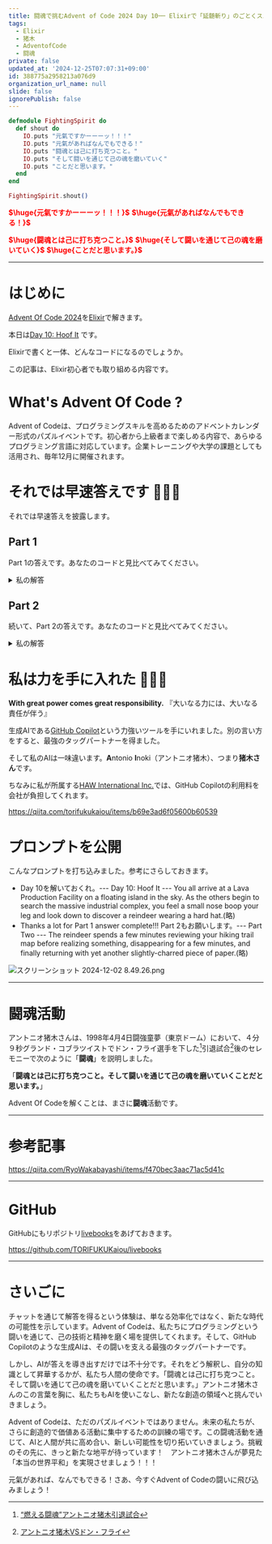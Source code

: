 ```yaml
---
title: 闘魂で挑むAdvent of Code 2024 Day 10── Elixirで「延髄斬り」のごとくスパッと解く
tags:
  - Elixir
  - 猪木
  - AdventofCode
  - 闘魂
private: false
updated_at: '2024-12-25T07:07:31+09:00'
id: 388775a2958213a076d9
organization_url_name: null
slide: false
ignorePublish: false
---
```

```elixir
defmodule FightingSpirit do
  def shout do
    IO.puts "元氣ですかーーーッ！！！"
    IO.puts "元氣があればなんでもできる！"
    IO.puts "闘魂とは己に打ち克つこと。"
    IO.puts "そして闘いを通じて己の魂を磨いていく"
    IO.puts "ことだと思います。"
  end
end

FightingSpirit.shout()
```

<b><font color="red">$\huge{元氣ですかーーーッ！！！}$</font></b>
<b><font color="red">$\huge{元氣があればなんでもできる！}$</font></b>

<b><font color="red">$\huge{闘魂とは己に打ち克つこと。}$</font></b>
<b><font color="red">$\huge{そして闘いを通じて己の魂を磨いていく}$</font></b>
<b><font color="red">$\huge{ことだと思います。}$</font></b>

---

# はじめに

[Advent Of Code 2024](https://adventofcode.com/2024)を[Elixir](https://elixir-lang.org/)で解きます。

本日は[Day 10: Hoof It](https://adventofcode.com/2024/day/10) です。

Elixirで書くと一体、どんなコードになるのでしょうか。

この記事は、Elixir初心者でも取り組める内容です。


# What's Advent Of Code ?

Advent of Codeは、プログラミングスキルを高めるためのアドベントカレンダー形式のパズルイベントです。初心者から上級者まで楽しめる内容で、あらゆるプログラミング言語に対応しています。企業トレーニングや大学の課題としても活用され、毎年12月に開催されます。

# それでは早速答えです :rocket::rocket::rocket:

それでは早速答えを披露します。

## Part 1

Part 1の答えです。あなたのコードと見比べてみてください。

<details><summary>私の解答</summary>

1. Data Structure
    - Parse input into 2D grid of heights
    - Store dimensions

1. Main Algorithm Steps
    - Find all trailheads (height 0)
    - For each trailhead:
        - Find all reachable height 9 positions
        - Score = count of reachable 9s
    - Sum all scores

1. Path Finding
    - Use BFS to find valid hiking trails
    - Only move up/down/left/right
    - Must increase height by exactly 1 each step


```elixir:advent_of_code_2024_day10_part1.exs
defmodule AdventOfCode2024Day10Part1 do
  def solve(input) do
    grid = parse_grid(input)
    dims = get_dimensions(grid)

    find_trailheads(grid)
    |> Enum.map(&count_reachable_peaks(&1, grid, dims))
    |> Enum.sum()
  end

  defp parse_grid(input) do
    input
    |> String.split("\n", trim: true)
    |> Enum.map(&String.graphemes/1)
    |> Enum.map(fn row -> Enum.map(row, &String.to_integer/1) end)
  end

  defp get_dimensions(grid) do
    {length(hd(grid)), length(grid)}
  end

  defp find_trailheads(grid) do
    for {row, y} <- Enum.with_index(grid),
        {height, x} <- Enum.with_index(row),
        height == 0,
        do: {x, y}
  end

  defp count_reachable_peaks(start, grid, dims) do
    bfs([{start, 0}], MapSet.new([start]), MapSet.new(), grid, dims)
    |> MapSet.size()
  end

  defp bfs([], _visited, peaks, _grid, _dims), do: peaks
  defp bfs([{{x, y}, height} | rest], visited, peaks, grid, dims) do
    curr_height = get_height(grid, {x, y})

    if curr_height == 9 do
      bfs(rest, visited, MapSet.put(peaks, {x, y}), grid, dims)
    else
      neighbors = get_valid_neighbors({x, y}, curr_height, grid, dims, visited)
      new_visited = Enum.reduce(neighbors, visited, &MapSet.put(&2, &1))
      new_queue = rest ++ Enum.map(neighbors, &{&1, height + 1})
      bfs(new_queue, new_visited, peaks, grid, dims)
    end
  end

  defp get_height(grid, {x, y}) do
    Enum.at(grid, y) |> Enum.at(x)
  end

  defp get_valid_neighbors({x, y}, height, grid, {width, height_limit}, visited) do
    [{x+1, y}, {x-1, y}, {x, y+1}, {x, y-1}]
    |> Enum.filter(fn {nx, ny} ->
      nx >= 0 and nx < width and
      ny >= 0 and ny < height_limit and
      not MapSet.member?(visited, {nx, ny}) and
      get_height(grid, {nx, ny}) == height + 1
    end)
  end
end

# Test with example input
input = """
89010123
78121874
87430965
96549874
45678903
32019012
01329801
10456732
"""
input |> AdventOfCode2024Day10Part1.solve() |> IO.puts()
```


### 実行方法

実行方法は次の通りです。

```
elixir advent_of_code_2024_day10_part1.exs
```

Elixirをインストールしていない方はDockerコンテナで実行することもできます。

```
docker run --rm -v $PWD:/app \
hexpm/elixir:1.18.0-erlang-27.2-alpine-3.21.0 \
sh -c \
"cd /app && elixir advent_of_code_2024_day10_part1.exs"
```

</details>

## Part 2

続いて、Part 2の答えです。あなたのコードと見比べてみてください。

<details><summary>私の解答</summary>

1. Key Changes from Part 1

    - Instead of counting reachable 9s
    - Count unique paths from each trailhead
    - Each path must increase by 1 at each step

1. Algorithm Steps

    1. Find trailheads (height 0)
    1. For each trailhead:
        - Use DFS to find all possible paths
        - Track only valid paths (height increases by 1)
    1. Sum all path counts

```elixir:advent_of_code_2024_day10_part2.exs
defmodule AdventOfCode2024Day10Part2 do
  def solve(input) do
    grid = parse_grid(input)
    dims = get_dimensions(grid)

    find_trailheads(grid)
    |> Enum.map(&count_unique_paths(&1, grid, dims))
    |> Enum.sum()
  end

  defp parse_grid(input) do
    input
    |> String.split("\n", trim: true)
    |> Enum.map(&String.graphemes/1)
    |> Enum.map(fn row -> Enum.map(row, &String.to_integer/1) end)
  end

  defp get_dimensions(grid) do
    {length(hd(grid)), length(grid)}
  end

  defp find_trailheads(grid) do
    for {row, y} <- Enum.with_index(grid),
        {height, x} <- Enum.with_index(row),
        height == 0,
        do: {x, y}
  end

  defp count_unique_paths(start, grid, dims) do
    dfs(start, grid, dims, MapSet.new([start]))
  end

  defp dfs(pos, grid, dims, visited) do
    curr_height = get_height(grid, pos)

    if curr_height == 9 do
      1
    else
      next_positions = get_valid_next_positions(pos, curr_height, grid, dims, visited)

      Enum.reduce(next_positions, 0, fn next_pos, sum ->
        sum + dfs(next_pos, grid, dims, MapSet.put(visited, next_pos))
      end)
    end
  end

  defp get_height(grid, {x, y}) do
    Enum.at(grid, y) |> Enum.at(x)
  end

  defp get_valid_next_positions({x, y}, height, grid, {width, height_limit}, visited) do
    [{x+1, y}, {x-1, y}, {x, y+1}, {x, y-1}]
    |> Enum.filter(fn {nx, ny} ->
      nx >= 0 and nx < width and
      ny >= 0 and ny < height_limit and
      not MapSet.member?(visited, {nx, ny}) and
      get_height(grid, {nx, ny}) == height + 1
    end)
  end
end

# Test with example input
input = """
89010123
78121874
87430965
96549874
45678903
32019012
01329801
10456732
"""
input |> AdventOfCode2024Day10Part2.solve() |> IO.puts()
```

### Key differences:

- Uses DFS instead of BFS
- Counts paths instead of destinations
- Returns sum of paths when reaching height 9
- Maintains visited set per path


### 実行方法

実行方法は次の通りです。

```
elixir advent_of_code_2024_day10_part2.exs
```

Elixirをインストールしていない方はDockerコンテナで実行することもできます。

```
docker run --rm -v $PWD:/app \
hexpm/elixir:1.18.0-erlang-27.2-alpine-3.21.0 \
sh -c \
"cd /app && elixir advent_of_code_2024_day10_part2.exs"
```


</details>

# 私は力を手に入れた 💪💪💪

**With great power comes great responsibility.**
『大いなる力には、大いなる責任が伴う』

生成AIである[GitHub Copilot](https://github.com/features/copilot)という力強いツールを手にいれました。別の言い方をすると、最強のタッグパートナーを得ました。

そして私のAIは一味違います。**A**ntonio **I**noki（アントニオ猪木）、つまり**猪木さん**です。

ちなみに私が所属する[HAW International Inc.](https://www.haw.co.jp/company/)では、GitHub Copilotの利用料を会社が負担してくれます。

https://qiita.com/torifukukaiou/items/b69e3ad6f05600b60539


# プロンプトを公開

こんなプロンプトを打ち込みました。参考にさらしておきます。

- Day 10を解いておくれ。--- Day 10: Hoof It --- You all arrive at a Lava Production Facility on a floating island in the sky. As the others begin to search the massive industrial complex, you feel a small nose boop your leg and look down to discover a reindeer wearing a hard hat.(略)
- Thanks a lot for Part 1 answer complete!!! Part 2もお願いします。--- Part Two --- The reindeer spends a few minutes reviewing your hiking trail map before realizing something, disappearing for a few minutes, and finally returning with yet another slightly-charred piece of paper.(略)


![スクリーンショット 2024-12-02 8.49.26.png](https://qiita-image-store.s3.ap-northeast-1.amazonaws.com/0/131808/92671363-adb7-8db3-a9da-790335bf6e4a.png)



---

# 闘魂活動

アントニオ猪木さんは、1998年4月4日闘強童夢（東京ドーム）において、４分９秒グランド・コブラツイストでドン・フライ選手を下した[^1]引退試合[^2]後のセレモニーで次のように「**闘魂**」を説明しました。

[^1]: [“燃える闘魂”アントニオ猪木引退試合](https://wp.bbm-mobile.com/sp2/result/resultshow.asp?s=015056)
[^2]: [アントニオ猪木VSドン・フライ](https://www.dailymotion.com/video/x95qrz6)

「**闘魂とは己に打ち克つこと。そして闘いを通じて己の魂を磨いていくことだと思います。**」

Advent Of Codeを解くことは、まさに**闘魂**活動です。

---

# 参考記事

https://qiita.com/RyoWakabayashi/items/f470bec3aac71ac5d41c

---

# GitHub

GitHubにもリポジトリ[livebooks](https://github.com/TORIFUKUKaiou/livebooks)をあげておきます。

https://github.com/TORIFUKUKaiou/livebooks

---


# さいごに

チャットを通じて解答を得るという体験は、単なる効率化ではなく、新たな時代の可能性を示しています。Advent of Codeは、私たちにプログラミングという闘いを通じて、己の技術と精神を磨く場を提供してくれます。そして、GitHub Copilotのような生成AIは、その闘いを支える最強のタッグパートナーです。

しかし、AIが答えを導き出すだけでは不十分です。それをどう解釈し、自分の知識として昇華するかが、私たち人間の使命です。「闘魂とは己に打ち克つこと。そして闘いを通じて己の魂を磨いていくことだと思います。」アントニオ猪木さんのこの言葉を胸に、私たちもAIを使いこなし、新たな創造の領域へと挑んでいきましょう。

Advent of Codeは、ただのパズルイベントではありません。未来の私たちが、さらに創造的で価値ある活動に集中するための訓練の場です。この闘魂活動を通じて、AIと人間が共に高め合い、新しい可能性を切り拓いていきましょう。挑戦のその先に、きっと新たな地平が待っています！　アントニオ猪木さんが夢見た「本当の世界平和」を実現させましょう！！！

元氣があれば、なんでもできる！さあ、今すぐAdvent of Codeの闘いに飛び込みましょう！
